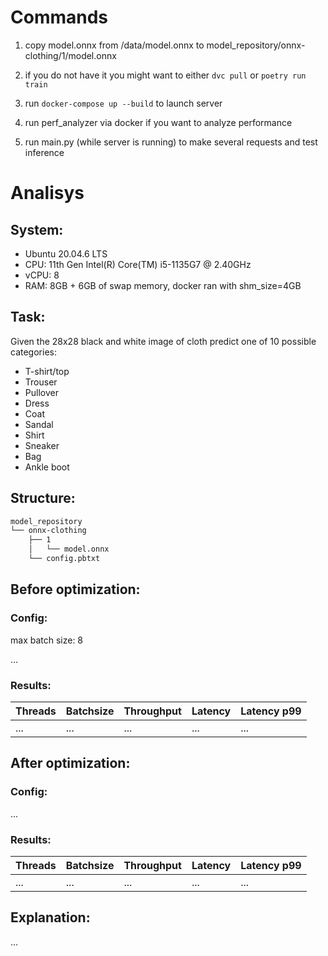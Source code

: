 # Commands

1) copy model.onnx from /data/model.onnx to model\_repository/onnx-clothing/1/model.onnx

2) if you do not have it you might want to either `dvc pull` or `poetry run train`

3) run `docker-compose up --build` to launch server

4) run perf\_analyzer via docker if you want to analyze performance

5) run main.py (while server is running) to make several requests and test inference

# Analisys

## System:
- Ubuntu 20.04.6 LTS
- CPU: 11th Gen Intel(R) Core(TM) i5-1135G7 @ 2.40GHz
- vCPU: 8
- RAM: 8GB + 6GB of swap memory, docker ran with shm\_size=4GB

## Task:
Given the 28x28 black and white image of cloth predict one of 10 possible categories:
- T-shirt/top
- Trouser
- Pullover
- Dress
- Coat
- Sandal
- Shirt
- Sneaker
- Bag
- Ankle boot

## Structure:
```bash
model_repository
└── onnx-clothing
    ├── 1
    │   └── model.onnx
    └── config.pbtxt
```

## Before optimization:

### Config:

max batch size: 8

...

### Results:

Threads | Batchsize | Throughput | Latency | Latency p99
--- | --- | --- | --- | ---
... | ... | ... | ... | ...

## After optimization:

### Config:

...

### Results:

Threads | Batchsize | Throughput | Latency | Latency p99
--- | --- | --- | --- | ---
... | ... | ... | ... | ...

## Explanation:

...
